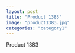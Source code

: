 ```yaml
---
layout: post
title: "Product 1383"
image: "product1383.jpg"
categories: "category1"
---
```

Product 1383

